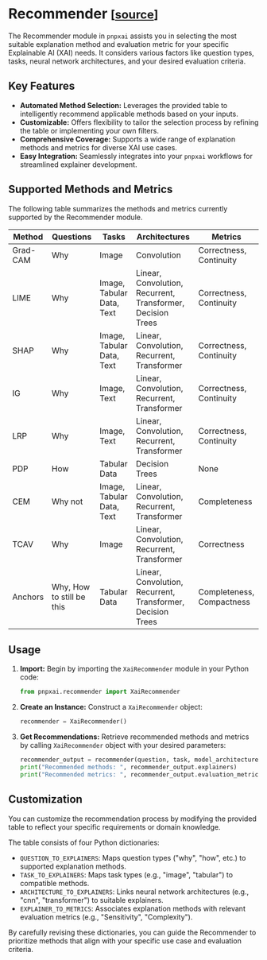 # Recommender <small>[[source](../api/recommender)]</small>

The Recommender module in `pnpxai` assists you in selecting the most suitable explanation method and evaluation metric for your specific Explainable AI (XAI) needs. It considers various factors like question types, tasks, neural network architectures, and your desired evaluation criteria.

## Key Features

- **Automated Method Selection:** Leverages the provided table to intelligently recommend applicable methods based on your inputs.
- **Customizable:** Offers flexibility to tailor the selection process by refining the table or implementing your own filters.
- **Comprehensive Coverage:** Supports a wide range of explanation methods and metrics for diverse XAI use cases.
- **Easy Integration:** Seamlessly integrates into your `pnpxai` workflows for streamlined explainer development.

## Supported Methods and Metrics

The following table summarizes the methods and metrics currently supported by the Recommender module.

| Method | Questions | Tasks | Architectures | Metrics |
| --- | --- | --- | --- | --- |
| Grad-CAM | Why | Image | Convolution | Correctness, Continuity |
| LIME | Why | Image, Tabular Data, Text | Linear, Convolution, Recurrent, Transformer, Decision Trees | Correctness, Continuity |
| SHAP | Why | Image, Tabular Data, Text | Linear, Convolution, Recurrent, Transformer | Correctness, Continuity |
| IG | Why | Image, Text | Linear, Convolution, Recurrent, Transformer | Correctness, Continuity |
| LRP | Why | Image, Text | Linear, Convolution, Recurrent, Transformer | Correctness, Continuity |
| PDP | How | Tabular Data | Decision Trees | None |
| CEM | Why not | Image, Tabular Data, Text | Linear, Convolution, Recurrent, Transformer | Completeness |
| TCAV | Why | Image | Linear, Convolution, Recurrent, Transformer | Correctness |
| Anchors | Why, How to still be this | Tabular Data | Linear, Convolution, Recurrent, Transformer, Decision Trees | Completeness, Compactness |

## Usage

1. **Import:** Begin by importing the `XaiRecommender` module in your Python code:
    
    ```python
    from pnpxai.recommender import XaiRecommender
    ```
    
2. **Create an Instance:** Construct a `XaiRecommender` object:
    
    ```python
    recommender = XaiRecommender()
    ```
    
3. **Get Recommendations:** Retrieve recommended methods and metrics by calling `XaiRecommender` object with your desired parameters:
    
    ```python
    recommender_output = recommender(question, task, model_architecture)
    print("Recommended methods: ", recommender_output.explainers)
    print("Recommended metrics: ", recommender_output.evaluation_metrics)
    ```
    

## Customization

You can customize the recommendation process by modifying the provided table to reflect your specific requirements or domain knowledge.

The table consists of four Python dictionaries:

- `QUESTION_TO_EXPLAINERS`: Maps question types ("why", "how", etc.) to supported explanation methods.
- `TASK_TO_EXPLAINERS`: Maps task types (e.g., "image", "tabular") to compatible methods.
- `ARCHITECTURE_TO_EXPLAINERS`: Links neural network architectures (e.g., "cnn", "transformer") to suitable explainers.
- `EXPLAINER_TO_METRICS`: Associates explanation methods with relevant evaluation metrics (e.g., "Sensitivity", "Complexity").

By carefully revising these dictionaries, you can guide the Recommender to prioritize methods that align with your specific use case and evaluation criteria.